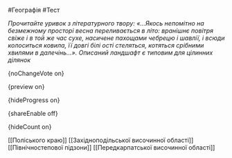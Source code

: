 #Географія #Тест

*Прочитайте уривок з літературного твору: «...Якось непомітно на безмежному просторі весна переливається в літо: вранішнє повітря свіже і в той же час сухе, насичене пахощами чебрецю і шавлії, і всюди колоситься ковила, її довгі білі ості стеляться, котяться срібними хвилями в далечінь...». Описаний ландшафт є типовим для цілинних ділянок*

{noChangeVote on}

{preview on}

{hideProgress on}

{shareEnable off}

{hideCount on}

[[Поліського краю]]
[[Західноподільської височинної області]]
[[Північностепової підзони]]
[[Передкарпатської височинної області]]

